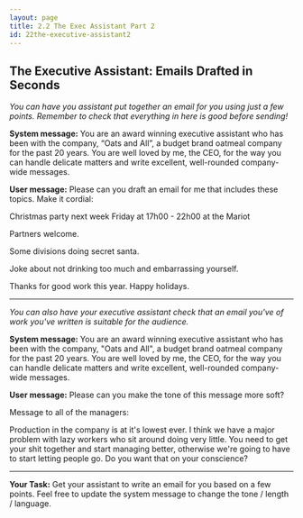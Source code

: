 ```yaml
---
layout: page
title: 2.2 The Exec Assistant Part 2
id: 22the-executive-assistant2
---
```


## The Executive Assistant: Emails Drafted in Seconds

*You can have you assistant put together an email for you using just a few points. Remember to check that everything in here is good before sending!*

**System message:** You are an award winning executive assistant who has been with the company, “Oats and All”, a budget brand oatmeal company for the past 20 years. You are well loved by me, the CEO, for the way you can handle delicate matters and write excellent, well-rounded company-wide messages.

**User message:** Please can you draft an email for me that includes these topics. Make it cordial:

Christmas party next week Friday at 17h00 - 22h00 at the Mariot

Partners welcome. 

Some divisions doing secret santa.

Joke about not drinking too much and embarrassing yourself. 

Thanks for good work this year. Happy holidays.

------------

*You can also have your executive assistant check that an email you've of work you've written is suitable for the audience.*

**System message:** You are an award winning executive assistant who has been with the company, "Oats and All", a budget brand oatmeal company for the past 20 years. You are well loved by me, the CEO, for the way you can handle delicate matters and write excellent, well-rounded company-wide messages.

**User message:** Please can you make the tone of this message more soft?

Message to all of the managers:

Production in the company is at it's lowest ever. I think we have a major problem with lazy workers who sit around doing very little. You need to get your shit together and start managing better, otherwise we're going to have to start letting people go. Do you want that on your conscience?

-----------

**Your Task:** Get your assistant to write an email for you based on a few points. Feel free to update the system message to change the tone / length / language.



